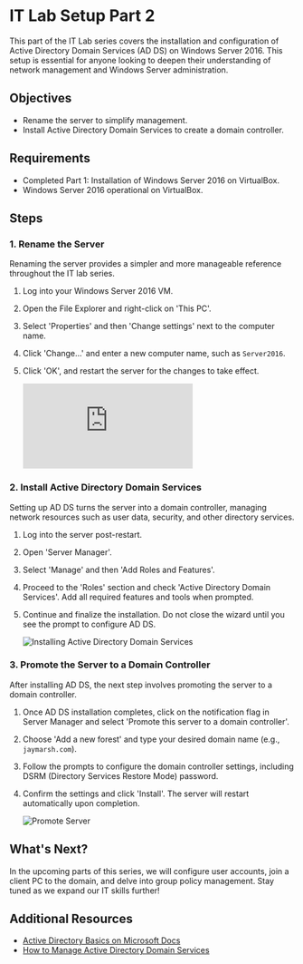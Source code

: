 # IT Lab Setup Part 2

This part of the IT Lab series covers the installation and configuration of Active Directory Domain Services (AD DS) on Windows Server 2016. This setup is essential for anyone looking to deepen their understanding of network management and Windows Server administration.

## Objectives

- Rename the server to simplify management.
- Install Active Directory Domain Services to create a domain controller.

## Requirements

- Completed Part 1: Installation of Windows Server 2016 on VirtualBox.
- Windows Server 2016 operational on VirtualBox.

## Steps

### 1. Rename the Server

Renaming the server provides a simpler and more manageable reference throughout the IT lab series.

1. Log into your Windows Server 2016 VM.
2. Open the File Explorer and right-click on 'This PC'.
3. Select 'Properties' and then 'Change settings' next to the computer name.
4. Click 'Change...' and enter a new computer name, such as `Server2016`.
5. Click 'OK', and restart the server for the changes to take effect.

   ![Change Computer Name](https://github.com/Jayden-Marshall/IT-LabSeries/blob/main/Part2/ImageChangeComputerName.md)

### 2. Install Active Directory Domain Services

Setting up AD DS turns the server into a domain controller, managing network resources such as user data, security, and other directory services.

1. Log into the server post-restart.
2. Open 'Server Manager'.
3. Select 'Manage' and then 'Add Roles and Features'.
4. Proceed to the 'Roles' section and check 'Active Directory Domain Services'. Add all required features and tools when prompted.
5. Continue and finalize the installation. Do not close the wizard until you see the prompt to configure AD DS.

   ![Installing Active Directory Domain Services](https://path_to_your_image/install-ad-ds.png "Installing Active Directory Domain Services")

### 3. Promote the Server to a Domain Controller

After installing AD DS, the next step involves promoting the server to a domain controller.

1. Once AD DS installation completes, click on the notification flag in Server Manager and select 'Promote this server to a domain controller'.
2. Choose 'Add a new forest' and type your desired domain name (e.g., `jaymarsh.com`).
3. Follow the prompts to configure the domain controller settings, including DSRM (Directory Services Restore Mode) password.
4. Confirm the settings and click 'Install'. The server will restart automatically upon completion.

   ![Promote Server](https://path_to_your_image/promote-server.png "Promoting Server to Domain Controller")

## What's Next?

In the upcoming parts of this series, we will configure user accounts, join a client PC to the domain, and delve into group policy management. Stay tuned as we expand our IT skills further!

## Additional Resources

- [Active Directory Basics on Microsoft Docs](https://docs.microsoft.com/en-us/windows-server/identity/ad-ds/get-started/virtual-dc/active-directory-domain-services-overview)
- [How to Manage Active Directory Domain Services](https://www.manageengine.com/products/active-directory-audit/kb/how-to/how-to-setup-a-domain-controller.html)


